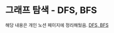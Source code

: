 # 그래프 탐색 - DFS, BFS

해당 내용은 개인 노션 페이지에 정리해뒀음.
[DFS, BFS](https://flicker-acai-36a.notion.site/DFS-BFS-22ac1fb6d3f04f5ebffc21b60c023ce3)
